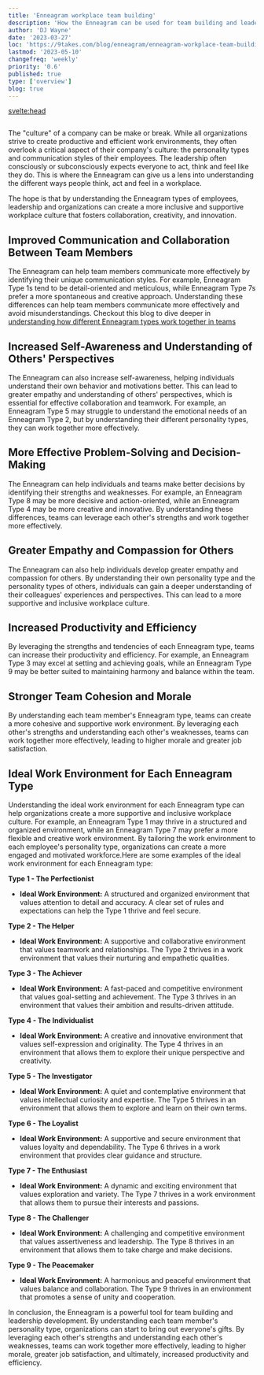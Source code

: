 ```yaml
---
title: 'Enneagram workplace team building'
description: 'How the Enneagram can be used for team building and leadership development'
author: 'DJ Wayne'
date: '2023-03-27'
loc: 'https://9takes.com/blog/enneagram/enneagram-workplace-team-building'
lastmod: '2023-05-10'
changefreq: 'weekly'
priority: '0.6'
published: true
type: ['overview']
blog: true
---
```


<svelte:head>

  <meta property="og:image" content="https://9takes.com/blogs/working-in-teams.webp" />
  <link rel="canonical" href="https://9takes.com/blog/enneagram/enneagram-workplace-team-building">
</svelte:head>
<script>
	import  PopCard  from "../../lib/components/atoms/PopCard.svelte";
</script>
<div style="display: flex;
    justify-content: center;">
<PopCard
		image={`/blogs/working-in-teams.webp`}
		showIcon={false}
		text=""
		subtext=""
	/>
</div>

<p class="firstLetter">The "culture" of a company can be make or break. While all organizations strive to create productive and efficient work environments, they often overlook a critical aspect of their company's culture: the personality types and communication styles of their employees. The leadership often consciously or subconsciously expects everyone to act, think and feel like they do. This is where the Enneagram can give us a lens into understanding the different ways people think, act and feel in a workplace.</p>

The hope is that by understanding the Enneagram types of employees, leadership and organizations can create a more inclusive and supportive workplace culture that fosters collaboration, creativity, and innovation.

## Improved Communication and Collaboration Between Team Members

The Enneagram can help team members communicate more effectively by identifying their unique communication styles. For example, Enneagram Type 1s tend to be detail-oriented and meticulous, while Enneagram Type 7s prefer a more spontaneous and creative approach. Understanding these differences can help team members communicate more effectively and avoid misunderstandings. Checkout this blog to dive deeper in <a href="enneagram-types-working-in-teams" >understanding how different Enneagram types work together in teams</a>

## Increased Self-Awareness and Understanding of Others' Perspectives

The Enneagram can also increase self-awareness, helping individuals understand their own behavior and motivations better. This can lead to greater empathy and understanding of others' perspectives, which is essential for effective collaboration and teamwork. For example, an Enneagram Type 5 may struggle to understand the emotional needs of an Enneagram Type 2, but by understanding their different personality types, they can work together more effectively.

## More Effective Problem-Solving and Decision-Making

The Enneagram can help individuals and teams make better decisions by identifying their strengths and weaknesses. For example, an Enneagram Type 8 may be more decisive and action-oriented, while an Enneagram Type 4 may be more creative and innovative. By understanding these differences, teams can leverage each other's strengths and work together more effectively.

## Greater Empathy and Compassion for Others

The Enneagram can also help individuals develop greater empathy and compassion for others. By understanding their own personality type and the personality types of others, individuals can gain a deeper understanding of their colleagues' experiences and perspectives. This can lead to a more supportive and inclusive workplace culture.

## Increased Productivity and Efficiency

By leveraging the strengths and tendencies of each Enneagram type, teams can increase their productivity and efficiency. For example, an Enneagram Type 3 may excel at setting and achieving goals, while an Enneagram Type 9 may be better suited to maintaining harmony and balance within the team.

## Stronger Team Cohesion and Morale

By understanding each team member's Enneagram type, teams can create a more cohesive and supportive work environment. By leveraging each other's strengths and understanding each other's weaknesses, teams can work together more effectively, leading to higher morale and greater job satisfaction.

## Ideal Work Environment for Each Enneagram Type

Understanding the ideal work environment for each Enneagram type can help organizations create a more supportive and inclusive workplace culture. For example, an Enneagram Type 1 may thrive in a structured and organized environment, while an Enneagram Type 7 may prefer a more flexible and creative work environment. By tailoring the work environment to each employee's personality type, organizations can create a more engaged and motivated workforce.Here are some examples of the ideal work environment for each Enneagram type:

**Type 1 - The Perfectionist**

- **Ideal Work Environment:** A structured and organized environment that values attention to detail and accuracy. A clear set of rules and expectations can help the Type 1 thrive and feel secure.

**Type 2 - The Helper**

- **Ideal Work Environment:** A supportive and collaborative environment that values teamwork and relationships. The Type 2 thrives in a work environment that values their nurturing and empathetic qualities.

**Type 3 - The Achiever**

- **Ideal Work Environment:** A fast-paced and competitive environment that values goal-setting and achievement. The Type 3 thrives in an environment that values their ambition and results-driven attitude.

**Type 4 - The Individualist**

- **Ideal Work Environment:** A creative and innovative environment that values self-expression and originality. The Type 4 thrives in an environment that allows them to explore their unique perspective and creativity.

**Type 5 - The Investigator**

- **Ideal Work Environment:** A quiet and contemplative environment that values intellectual curiosity and expertise. The Type 5 thrives in an environment that allows them to explore and learn on their own terms.

**Type 6 - The Loyalist**

- **Ideal Work Environment:** A supportive and secure environment that values loyalty and dependability. The Type 6 thrives in a work environment that provides clear guidance and structure.

**Type 7 - The Enthusiast**

- **Ideal Work Environment:** A dynamic and exciting environment that values exploration and variety. The Type 7 thrives in a work environment that allows them to pursue their interests and passions.

**Type 8 - The Challenger**

- **Ideal Work Environment:** A challenging and competitive environment that values assertiveness and leadership. The Type 8 thrives in an environment that allows them to take charge and make decisions.

**Type 9 - The Peacemaker**

- **Ideal Work Environment:** A harmonious and peaceful environment that values balance and collaboration. The Type 9 thrives in an environment that promotes a sense of unity and cooperation.

In conclusion, the Enneagram is a powerful tool for team building and leadership development. By understanding each team member's personality type, organizations can start to bring out everyone's gifts. By leveraging each other's strengths and understanding each other's weaknesses, teams can work together more effectively, leading to higher morale, greater job satisfaction, and ultimately, increased productivity and efficiency.

<div>
<script type="application/ld+json">
{
"@type": "http://schema.org/BlogPosting",
"http://schema.org/articleBody": "As organizations strive to create more productive and efficient work environments, they often overlook a critical aspect of their company's culture: the personality types and communication styles of their employees. This is where the Enneagram can play a vital role in team building and leadership development. ...",
"http://schema.org/articleSection": "Team Building",
"http://schema.org/author": {
"@type": "http://schema.org/Person",
"http://schema.org/name": "DJ"
},
"http://schema.org/dateModified": {
"@type": "http://schema.org/Date",
"@value": "2023-03-01T00:00:00-07:00"
},
"http://schema.org/datePublished": {
"@type": "http://schema.org/Date",
"@value": "2023-03-17T00:00:00-07:00"
},
"http://schema.org/description": "Learn how the Enneagram can help organizations create a more inclusive and supportive workplace culture that fosters collaboration, creativity, and innovation.",
"http://schema.org/headline": "Using the Enneagram for Team Building and Leadership Development",
"http://schema.org/image": {
"@type": "http://schema.org/ImageObject",
"http://schema.org/height": "630",
"http://schema.org/url": {
"@id": "https://9takes.com/blogs/working-in-teams.webp"
},
"http://schema.org/width": "1200"
},
"http://schema.org/mainEntityOfPage": {
"@id": "https://9takes.com/blog/enneagram/enneagram-workplace-team-building",
"@type": "http://schema.org/WebPage"
},
"http://schema.org/publisher": {
"@type": "http://schema.org/Organization",
"http://schema.org/logo": {
"@type": "http://schema.org/ImageObject",
"http://schema.org/url": {
"@id": "https://9takes.com/brand/darkRubix.png"
}
},
"http://schema.org/name": "9Takes"
}
}
</script>

</div>
